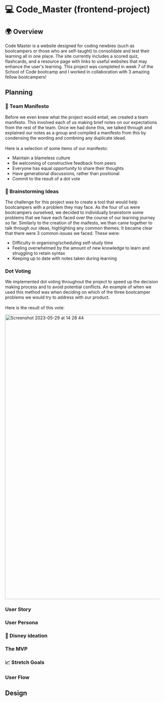# 💻 Code_Master (frontend-project)

## 🌍 Overview
Code Master is a website designed for coding newbies (such as bootcampers or those who are self-taught) to consolidate and test their learning all in one place. The site currently includes a scored quiz, flashcards, and a resource page with links to useful websites that may enhance the user's learning. This project was completed in week 7 of the School of Code bootcamp and I worked in collaboration with 3 amazing fellow bootcampers!

## Planning
### 🤝 Team Manifesto
Before we even knew what the project would entail, we created a team manifesto. This involved each of us making brief notes on our expectations from the rest of the team. Once we had done this, we talked through and explained our notes as a group and compiled a manifesto from this by condensing the wording and combning any duplicate idead. <br><br>
Here is a selection of some items of our manifesto:
- Maintain a blameless culture
- Be welcoming of constructive feedback from peers
- Everyone has equal opportunity to share their thoughts
- Have generational discussions, rather than positional
- Commit to the result of a dot vote

### 🧠 Brainstorming Ideas
The challenge for this project was to create a tool that would help bootcampers with a problem they may face. As the four of us were bootcampers ourselved, we decided to individually brainstorm some problems that we have each faced over the course of our learning journey so far. Similarly to the creation of the maifesto, we than came together to talk through our ideas, highlighting any common themes. It became clear that there were 3 common issues we faced. These were: <br>

- Difficulty in organising/scheduling self-study time
- Feeling overwhelmed by the amount of new knowledge to learn and struggling to retain syntax
- Keeping up to date with notes taken during learning

### Dot Voting

We implemented dot voting throughout the project to speed up the decision making process and to avoid potential conflicts. An example of when we used this method was when deciding on which of the three bootcamper problems we would try to address with our product.<br><br> Here is the result of this vote:

<img width="929" alt="Screenshot 2023-05-29 at 14 28 44" src="https://github.com/Rebecca149/Code_Master/assets/123400925/f1dc43ea-1783-4a00-ad2a-dd5ca3d7385d">


### User Story
### User Persona
### 💭 Disney ideation
### The MVP
### 📈 Stretch Goals
### User Flow

## Design
### 
